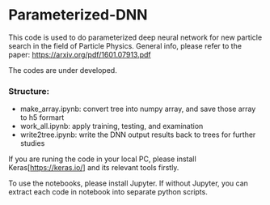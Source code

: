 # Parameterized-DNN

This code is used to do parameterized deep neural network for new particle search in the field of Particle Physics.
General info, please refer to the paper: https://arxiv.org/pdf/1601.07913.pdf

The codes are under developed.
### Structure:
* make_array.ipynb: convert tree into numpy array, and save those array to h5 formart
* work_all.ipynb: apply training, testing, and examination
* write2tree.ipynb: write the DNN output results back to trees for further studies

If you are runing the code in your local PC, please install Keras[https://keras.io/]
and its relevant tools firstly.

To use the notebooks, please install Jupyter.
If without Jupyter, you can extract each code in notebook into separate python scripts.
